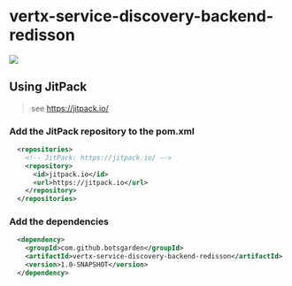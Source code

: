 # vertx-service-discovery-backend-redisson


[![](https://jitpack.io/v/botsgarden/vertx-service-discovery-backend-redisson.svg)](https://jitpack.io/#botsgarden/vertx-service-discovery-backend-redisson)



## Using JitPack

> see https://jitpack.io/

### Add the JitPack repository to the pom.xml

```xml
  <repositories>
    <!-- JitPack: https://jitpack.io/ -->
    <repository>
      <id>jitpack.io</id>
      <url>https://jitpack.io</url>
    </repository>
  </repositories>

```

### Add the dependencies

```xml
  <dependency>
    <groupId>com.github.botsgarden</groupId>
    <artifactId>vertx-service-discovery-backend-redisson</artifactId>
    <version>1.0-SNAPSHOT</version>
  </dependency>
```